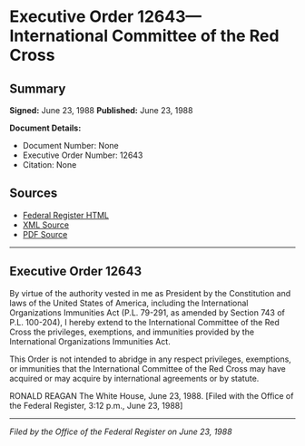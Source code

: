 # Executive Order 12643—International Committee of the Red Cross

## Summary

**Signed:** June 23, 1988
**Published:** June 23, 1988

**Document Details:**
- Document Number: None
- Executive Order Number: 12643
- Citation: None

## Sources
- [Federal Register HTML](https://www.presidency.ucsb.edu/documents/executive-order-12643-international-committee-the-red-cross)
- [XML Source](None)
- [PDF Source](None)

---

## Executive Order 12643

By virtue of the authority vested in me as President by the Constitution and laws of the United States of America, including the International Organizations Immunities Act (P.L. 79-291, as amended by Section 743 of P.L. 100-204), I hereby extend to the International Committee of the Red Cross the privileges, exemptions, and immunities provided by the International Organizations Immunities Act.

This Order is not intended to abridge in any respect privileges, exemptions, or immunities that the International Committee of the Red Cross may have acquired or may acquire by international agreements or by statute.

RONALD REAGAN
The White House,
June 23, 1988.
[Filed with the Office of the Federal Register, 3:12 p.m., June 23, 1988]

---

*Filed by the Office of the Federal Register on June 23, 1988*
